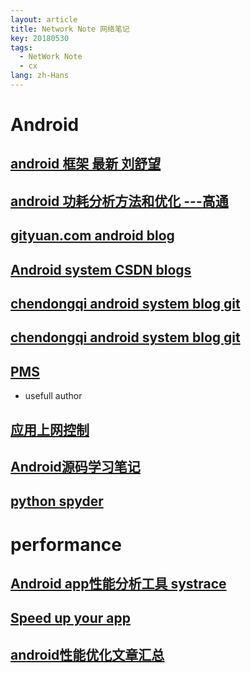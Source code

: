 ```yaml
---
layout: article
title: Network Note 网络笔记
key: 20180530
tags:
  - NetWork Note
  - cx
lang: zh-Hans
---
```


# Android
## [android 框架 最新 刘舒望](http://liuwangshu.cn/categories/Android%E6%A1%86%E6%9E%B6%E5%B1%82/)

## [android 功耗分析方法和优化 ---高通](https://blog.csdn.net/feitian_666/article/details/51780946)

## [gityuan.com android blog](https://github.com/yuanhuihui/yuanhuihui.github.io)

## [Android system CSDN blogs](https://blog.csdn.net/zhangbijun1230/article/category/6500595)

## [chendongqi android system blog git](https://github.com/chendongqi/blog.git)
## [chendongqi android system blog git](http://chendongqi.me/)

## [PMS](https://blog.csdn.net/hehui1860/article/details/38434343)
-   usefull author

## [应用上网控制](https://blog.csdn.net/xiaoxsen/article/details/78034353)

##  [Android源码学习笔记](https://blog.csdn.net/column/details/13723.html)

## [python spyder](https://www.cnblogs.com/zhaof/p/6915127.html#4122053)


# performance
## [Android app性能分析工具 systrace](https://blog.csdn.net/u012319317/article/details/52641980)
## [Speed up your app](http://blog.udinic.com/2015/09/15/speed-up-your-app)

## [android性能优化文章汇总](https://www.androidperformance.com/2018/05/07/Android-performance-optimization-skills-and-tools/)